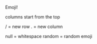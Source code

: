 Emoji!

columns start from the top

/ = new row
. = new column

null = whitespace
random = random emoji

